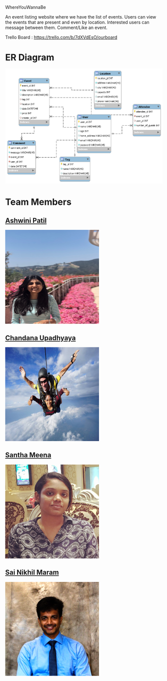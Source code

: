 WhereYouWannaBe

An event listing website where we have the list of events. Users can view the events that are present and even by location. Interested users can message between them. Comment/Like an event.

Trello Board : https://trello.com/b/7dXVdEsO/ourboard

# ER Diagram
![ER](pics/ER.png)

# Team Members

## [Ashwini Patil](https://github.com/ap1195)
<img src="pics/ashwini.JPG" width="300" height="300">

## [Chandana Upadhyaya](https://github.com/chandana22)
<img src="pics/chandana.jpg" width="300" height="300">


## [Santha Meena](https://github.com/rmallensb)
<img src="pics/Santha.png" width="300" height="300">

## [Sai Nikhil Maram](https://github.com/nikhilmaram)
<img src="pics/SaiNikhilMaram.png" width="300" height="300">
